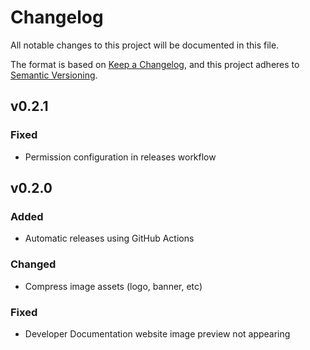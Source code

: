 # Changelog

All notable changes to this project will be documented in this file.

The format is based on [Keep a Changelog](https://keepachangelog.com/en/1.1.0/),
and this project adheres to [Semantic Versioning](https://semver.org/spec/v2.0.0.html).

## v0.2.1

### Fixed

- Permission configuration in releases workflow

## v0.2.0

### Added

- Automatic releases using GitHub Actions

### Changed

- Compress image assets (logo, banner, etc)

### Fixed

- Developer Documentation website image preview not appearing
